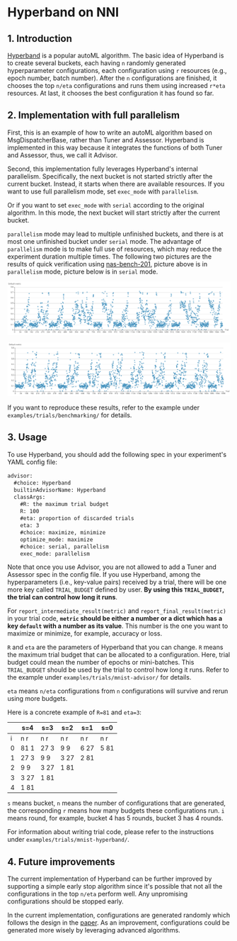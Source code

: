 Hyperband on NNI
===

## 1. Introduction
[Hyperband][1] is a popular autoML algorithm. The basic idea of Hyperband is to create several buckets, each having `n` randomly generated hyperparameter configurations, each configuration using `r` resources (e.g., epoch number, batch number). After the `n` configurations are finished, it chooses the top `n/eta` configurations and runs them using increased `r*eta` resources. At last, it chooses the best configuration it has found so far.

## 2. Implementation with full parallelism
First, this is an example of how to write an autoML algorithm based on MsgDispatcherBase, rather than Tuner and Assessor. Hyperband is implemented in this way because it integrates the functions of both Tuner and Assessor, thus, we call it Advisor.

Second, this implementation fully leverages Hyperband's internal parallelism. Specifically, the next bucket is not started strictly after the current bucket. Instead, it starts when there are available resources. If you want to use full parallelism mode, set `exec_mode` with `parallelism`. 

Or if you want to set `exec_mode` with `serial` according to the original algorithm. In this mode, the next bucket will start strictly after the current bucket.

`parallelism` mode may lead to multiple unfinished buckets, and there is at most one unfinished bucket under `serial` mode. The advantage of `parallelism` mode is to make full use of resources, which may reduce the experiment duration multiple times. The following two pictures are the results of quick verification using [nas-bench-201](../NAS/Benchmarks.md), picture above is in `parallelism` mode, picture below is in `serial` mode.

![parallelism mode](../../img/hyperband_parallelism.png "parallelism mode")

![serial mode](../../img/hyperband_serial.png "serial mode")

If you want to reproduce these results, refer to the example under `examples/trials/benchmarking/` for details.

## 3. Usage
To use Hyperband, you should add the following spec in your experiment's YAML config file:

```
advisor:
  #choice: Hyperband
  builtinAdvisorName: Hyperband
  classArgs:
    #R: the maximum trial budget
    R: 100
    #eta: proportion of discarded trials
    eta: 3
    #choice: maximize, minimize
    optimize_mode: maximize
    #choice: serial, parallelism
    exec_mode: parallelism
```

Note that once you use Advisor, you are not allowed to add a Tuner and Assessor spec in the config file. If you use Hyperband, among the hyperparameters (i.e., key-value pairs) received by a trial, there will be one more key called `TRIAL_BUDGET` defined by user. **By using this `TRIAL_BUDGET`, the trial can control how long it runs**.

For `report_intermediate_result(metric)` and `report_final_result(metric)` in your trial code, **`metric` should be either a number or a dict which has a key `default` with a number as its value**. This number is the one you want to maximize or minimize, for example, accuracy or loss.

`R` and `eta` are the parameters of Hyperband that you can change. `R` means the maximum trial budget that can be allocated to a configuration. Here, trial budget could mean the number of epochs or mini-batches. This `TRIAL_BUDGET` should be used by the trial to control how long it runs. Refer to the example under `examples/trials/mnist-advisor/` for details.

`eta` means `n/eta` configurations from `n` configurations will survive and rerun using more budgets.

Here is a concrete example of `R=81` and `eta=3`:

|  | s=4 | s=3 | s=2 | s=1 | s=0 |
|------|-----|-----|-----|-----|-----|
|i     | n r | n r | n r | n r | n r |
|0     |81 1 |27 3 |9 9  |6 27 |5 81 |
|1     |27 3 |9 9  |3 27 |2 81 |     |
|2     |9 9  |3 27 |1 81 |     |     |
|3     |3 27 |1 81 |     |     |     |
|4     |1 81 |     |     |     |     |

`s` means bucket, `n` means the number of configurations that are generated, the corresponding `r` means how many budgets these configurations run. `i` means round, for example, bucket 4 has 5 rounds, bucket 3 has 4 rounds.

For information about writing trial code, please refer to the instructions under `examples/trials/mnist-hyperband/`.

## 4. Future improvements
The current implementation of Hyperband can be further improved by supporting a simple early stop algorithm since it's possible that not all the configurations in the top `n/eta` perform well. Any unpromising configurations should be stopped early.

In the current implementation, configurations are generated randomly which follows the design in the [paper][1]. As an improvement, configurations could be generated more wisely by leveraging advanced algorithms.

[1]: https://arxiv.org/pdf/1603.06560.pdf
